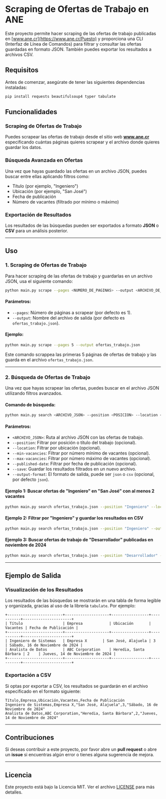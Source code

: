 # Scraping de Ofertas de Trabajo en ANE

Este proyecto permite hacer scraping de las ofertas de trabajo publicadas en [www.ane.cr](https://www.ane.cr/Puesto) y proporciona una CLI (Interfaz de Línea de Comandos) para filtrar y consultar las ofertas guardadas en formato JSON. También puedes exportar los resultados a archivos CSV.

## Requisitos

Antes de comenzar, asegúrate de tener las siguientes dependencias instaladas:

```bash
pip install requests beautifulsoup4 typer tabulate
```

## Funcionalidades

### Scraping de Ofertas de Trabajo

Puedes scrapear las ofertas de trabajo desde el sitio web **www.ane.cr** especificando cuántas páginas quieres scrapear y el archivo donde quieres guardar los datos.

### Búsqueda Avanzada en Ofertas

Una vez que hayas guardado las ofertas en un archivo JSON, puedes buscar entre ellas aplicando filtros como:

- Título (por ejemplo, "Ingeniero")
- Ubicación (por ejemplo, "San José")
- Fecha de publicación
- Número de vacantes (filtrado por mínimo o máximo)

### Exportación de Resultados

Los resultados de las búsquedas pueden ser exportados a formato **JSON** o **CSV** para un análisis posterior.

---

## Uso

### 1. Scraping de Ofertas de Trabajo

Para hacer scraping de las ofertas de trabajo y guardarlas en un archivo JSON, usa el siguiente comando:

```bash
python main.py scrape --pages <NUMERO_DE_PAGINAS> --output <ARCHIVO_DE_SALIDA>.json
```

#### Parámetros:

- `--pages`: Número de páginas a scrapear (por defecto es 1).
- `--output`: Nombre del archivo de salida (por defecto es `ofertas_trabajo.json`).

#### Ejemplo:

```bash
python main.py scrape --pages 5 --output ofertas_trabajo.json
```

Este comando scrappea las primeras 5 páginas de ofertas de trabajo y las guarda en el archivo `ofertas_trabajo.json`.

---

### 2. Búsqueda de Ofertas de Trabajo

Una vez que hayas scrapear las ofertas, puedes buscar en el archivo JSON utilizando filtros avanzados.

#### Comando de búsqueda:

```bash
python main.py search <ARCHIVO_JSON> --position <POSICION> --location <UBICACION> --min_vacancies <VACANTES_MIN> --max_vacancies <VACANTES_MAX> --published_date <FECHA> --save <ARCHIVO_DE_SALIDA> --output_format <FORMATO>
```

#### Parámetros:

- `<ARCHIVO_JSON>`: Ruta al archivo JSON con las ofertas de trabajo.
- `--position`: Filtrar por posición o título del trabajo (opcional).
- `--location`: Filtrar por ubicación (opcional).
- `--min-vacancies`: Filtrar por número mínimo de vacantes (opcional).
- `--max-vacancies`: Filtrar por número máximo de vacantes (opcional).
- `--published-date`: Filtrar por fecha de publicación (opcional).
- `--save`: Guardar los resultados filtrados en un nuevo archivo.
- `--output-format`: El formato de salida, puede ser `json` o `csv` (opcional, por defecto `json`).

#### Ejemplo 1: Buscar ofertas de "Ingeniero" en "San José" con al menos 2 vacantes

```bash
python main.py search ofertas_trabajo.json --position "Ingeniero" --location "San José" --min-vacancies 2
```

#### Ejemplo 2: Filtrar por "Ingeniero" y guardar los resultados en CSV

```bash
python main.py search ofertas_trabajo.json --position "Ingeniero" --output-format csv --save ingenieros.csv
```

#### Ejemplo 3: Buscar ofertas de trabajo de "Desarrollador" publicadas en noviembre de 2024

```bash
python main.py search ofertas_trabajo.json --position "Desarrollador" --published-date "noviembre" --save desarrolladores_nov_2024.json
```

---

## Ejemplo de Salida

### Visualización de los Resultados

Los resultados de las búsquedas se mostrarán en una tabla de forma legible y organizada, gracias al uso de la librería `tabulate`. Por ejemplo:

```text
+-------------------------+--------------------+-----------------+-----------+----------------------+
| Título                  | Empresa            | Ubicación       | Vacantes | Fecha de Publicación |
+-------------------------+--------------------+-----------------+-----------+----------------------+
| Ingeniero de Sistemas   | Empresa X       | San José, Alajuela | 3       | Sábado, 16 de Noviembre de 2024 |
| Analista de Datos       | ABC Corporation    | Heredia, Santa Bárbara | 2    | Jueves, 14 de Noviembre de 2024 |
+-------------------------+--------------------+-----------------+-----------+----------------------+
```

### Exportación a CSV

Si optas por exportar a CSV, los resultados se guardarán en el archivo especificado en el formato siguiente:

```csv
Título,Empresa,Ubicación,Vacantes,Fecha de Publicación
Ingeniero de Sistemas,Empresa X,"San José, Alajuela",3,"Sábado, 16 de Noviembre de 2024"
Analista de Datos,ABC Corporation,"Heredia, Santa Bárbara",2,"Jueves, 14 de Noviembre de 2024"
```

---

## Contribuciones

Si deseas contribuir a este proyecto, por favor abre un **pull request** o abre un **issue** si encuentras algún error o tienes alguna sugerencia de mejora.

---

## Licencia

Este proyecto está bajo la Licencia MIT. Ver el archivo [LICENSE](LICENSE) para más detalles.
